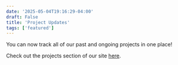 ```yaml
---
date: '2025-05-04T19:16:29-04:00'
draft: False
title: 'Project Updates'
tags: ['featured']
---
```


You can now track all of our past and ongoing projects in one place!

Check out the projects section of our site [here](/projects).